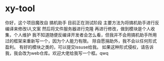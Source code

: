 # xy-tool
你好，这个项目魔改自 搞机助手
目前正在测试阶段 主要方法为将搞机助手进行反编译来修改UI,文案 然后将文件服务器进行克隆 再进行修改，做到模块是个人收集，个人维护 
我不知道随便反编译开发者会怎么看，但我并不会用搞机助手所用过的框架来重新写一个，因为个人能力有限。 
除自愿捐助外，我不会以任何形式盈利。
有好的模块之类的，可以提交issuse给我。
如果这种形式侵权，请告诉我，我会改为web仓库。欢迎大佬给我写一个框。qwq
